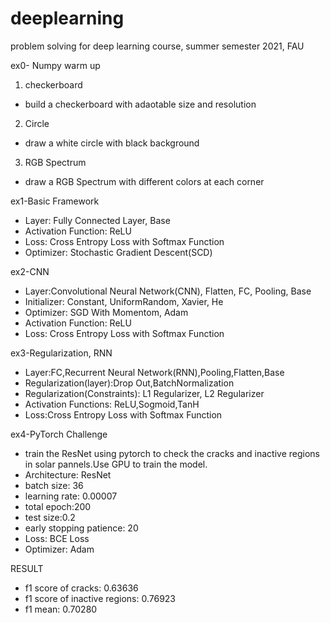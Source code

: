 # deeplearning
problem solving for deep learning course, summer semester 2021, FAU

ex0- Numpy warm up
1. checkerboard
- build a checkerboard with adaotable size and resolution
2. Circle
- draw a white circle with black background
3. RGB Spectrum
- draw a RGB Spectrum with different colors at each corner 


ex1-Basic Framework
- Layer: Fully Connected Layer, Base
- Activation Function: ReLU
- Loss: Cross Entropy Loss with Softmax Function
- Optimizer: Stochastic Gradient Descent(SCD)


ex2-CNN
- Layer:Convolutional Neural Network(CNN), Flatten, FC, Pooling, Base
- Initializer: Constant, UniformRandom, Xavier, He
- Optimizer: SGD With Momentom, Adam
- Activation Function: ReLU
- Loss: Cross Entropy Loss with Softmax Function

ex3-Regularization, RNN
- Layer:FC,Recurrent Neural Network(RNN),Pooling,Flatten,Base
- Regularization(layer):Drop Out,BatchNormalization
- Regularization(Constraints): L1 Regularizer, L2 Regularizer
- Activation Functions: ReLU,Sogmoid,TanH
- Loss:Cross Entropy Loss with Softmax Function

ex4-PyTorch Challenge
- train the ResNet using pytorch to check the cracks and inactive regions in solar pannels.Use GPU to train the model.
- Architecture: ResNet
- batch size: 36
- learning rate: 0.00007
- total epoch:200
- test size:0.2
- early stopping patience: 20
- Loss: BCE Loss 
- Optimizer: Adam

RESULT
- f1 score of cracks: 0.63636
- f1 score of inactive regions: 0.76923
- f1 mean:	0.70280



